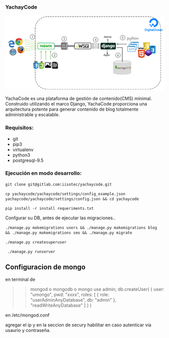 ### YachayCode
![Arquitectura](arquitectura-yachaycode.png)

YachaCode es una plataforma de gestión de contenido(CMS) minimal. Construido utilizando el marco Django, YachaCode proporciona una arquitectura potente para generar contenido de blog totalmente administrable y escalable.

### Requisitos:
- git
- pip3 
- virtualenv 
- python3 
- postgresql-9.5

### Ejecución en modo desarrollo:

```
git clone git@gitlab.com:iisotec/yachaycode.git
```
```
cp yachaycode/yachaycode/settings/config_example.json yachaycode/yachaycode/settings/config.json && cd yachaycode
```
```
pip install -r install requeriments.txt
```
Confgurar su DB, antes de ejecutar las migraciones.. 

```
./manage.py makemigrations users && ./manage.py makemigrations blog  && ./manage.py makemigrations seo && ./manage.py migrate
```
```
./manage.py createsuperuser
```
```
 ./manage.py runserver
```

## Configuracion de mongo

en terminal de 

>> mongod o mongodb o mongo
>> use admin;
>> db.createUser( { user: "umongo", pwd: "xxxx", roles: [ { role: "userAdminAnyDatabase", db: "admin" }, "readWriteAnyDatabase" ] } )

en /etc/mongod.conf

agregar el ip y en la seccion de secury habilitar en caso autenticar via usaurio y contraseña.
